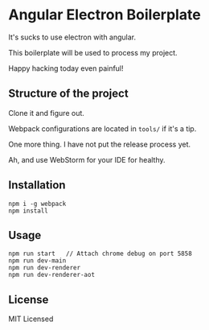 # Angular Electron Boilerplate

It's sucks to use electron with angular.

This boilerplate will be used to process my project.

Happy hacking today even painful!


## Structure of the project

Clone it and figure out.

Webpack configurations are located in ``tools/`` if it's a tip.

One more thing. I have not put the release process yet.

Ah, and use WebStorm for your IDE for healthy.


## Installation

```
npm i -g webpack
npm install
```


## Usage

```
npm run start   // Attach chrome debug on port 5858
npm run dev-main
npm run dev-renderer
npm run dev-renderer-aot
```


## License

MIT Licensed
